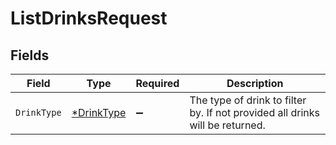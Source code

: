 # ListDrinksRequest


## Fields

| Field                                                                        | Type                                                                         | Required                                                                     | Description                                                                  |
| ---------------------------------------------------------------------------- | ---------------------------------------------------------------------------- | ---------------------------------------------------------------------------- | ---------------------------------------------------------------------------- |
| `DrinkType`                                                                  | [*DrinkType](..//drinktype.md)                                               | :heavy_minus_sign:                                                           | The type of drink to filter by. If not provided all drinks will be returned. |